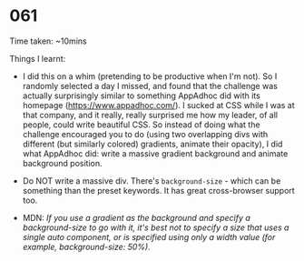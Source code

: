 # 061

Time taken: ~10mins

Things I learnt:

* I did this on a whim (pretending to be productive when I'm not). So I randomly selected a day I missed, and found that
the challenge was actually surprisingly similar to something AppAdhoc did with its homepage (<https://www.appadhoc.com/>).
I sucked at CSS while I was at that company, and it really, really surprised me how my leader, of all people, could write
beautiful CSS. So instead of doing what the challenge encouraged you to do (using two overlapping divs with different
(but similarly colored) gradients, animate their opacity), I did what AppAdhoc did: write a massive gradient background
and animate background position.

* Do NOT write a massive div. There's `background-size` - which can be something than the preset keywords. It has great
cross-browser support too.

* MDN: *If you use a gradient as the background and specify a background-size to go with it, it's best not to specify a size that uses a single auto component, or is specified using only a width value (for example, background-size: 50%).*
